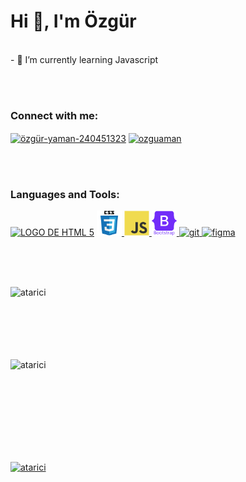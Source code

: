 <h1 align="left">Hi 👋, I'm Özgür</h1>

<br>
- 🌱 I’m currently learning Javascript

<br><br>
<h3 align="left">Connect with me:</h3>
<p align="left">
<a href="https://linkedin.com/in/özgür-yaman-240451323" target="blank"><img align="center" src="https://raw.githubusercontent.com/rahuldkjain/github-profile-readme-generator/master/src/images/icons/Social/linked-in-alt.svg" alt="özgür-yaman-240451323" height="30" width="40" /></a>
<a href="https://instagram.com/ozguaman" target="blank"><img align="center" src="https://raw.githubusercontent.com/rahuldkjain/github-profile-readme-generator/master/src/images/icons/Social/instagram.svg" alt="ozguaman" height="30" width="40" /></a>
</p>


<br><br>
<h3 align="left">Languages and Tools:</h3>
<p align="left">
<a title="W3C, CC BY 3.0 &lt;https://creativecommons.org/licenses/by/3.0&gt;, via Wikimedia Commons" href="https://commons.wikimedia.org/wiki/File:HTML5_logo_and_wordmark.svg"><img width="64" alt="LOGO DE HTML 5" src="https://upload.wikimedia.org/wikipedia/commons/thumb/6/61/HTML5_logo_and_wordmark.svg/64px-HTML5_logo_and_wordmark.svg.png?20170517184425"></a>
<a href="https://www.w3schools.com/css/" target="_blank" rel="noreferrer"> <img src="https://raw.githubusercontent.com/devicons/devicon/master/icons/css3/css3-original-wordmark.svg" alt="css3" width="40" height="40"/> </a>
<a href="https://developer.mozilla.org/en-US/docs/Web/JavaScript" target="_blank" rel="noreferrer"> <img src="https://raw.githubusercontent.com/devicons/devicon/master/icons/javascript/javascript-original.svg" alt="javascript" width="40" height="40"/> </a>
<a href="https://getbootstrap.com" target="_blank" rel="noreferrer"> <img src="https://raw.githubusercontent.com/devicons/devicon/master/icons/bootstrap/bootstrap-plain-wordmark.svg" alt="bootstrap" width="40" height="40"/> </a>
<a href="https://git-scm.com/" target="_blank" rel="noreferrer"> <img src="https://www.vectorlogo.zone/logos/git-scm/git-scm-icon.svg" alt="git" width="40" height="40"/> </a>
<a href="https://www.figma.com/" target="_blank" rel="noreferrer"> <img src="https://www.vectorlogo.zone/logos/figma/figma-icon.svg" alt="figma" width="40" height="40"/> </a>

</p>
<br><br><br>
<p><img align="left" src="https://github-readme-stats.vercel.app/api/top-langs?username=atarici&show_icons=true&locale=en&layout=compact" alt="atarici" /></p><br><br><br><br><br><br>
<p>&nbsp;<img align="left" src="https://github-readme-stats.vercel.app/api?username=atarici&show_icons=true&locale=en" alt="atarici" /></p>

<br><br><br><br><br><br><br>
<p align="left"> <a href="https://github.com/ryo-ma/github-profile-trophy"><img src="https://github-profile-trophy.vercel.app/?username=atarici" alt="atarici" /></a> </p>
